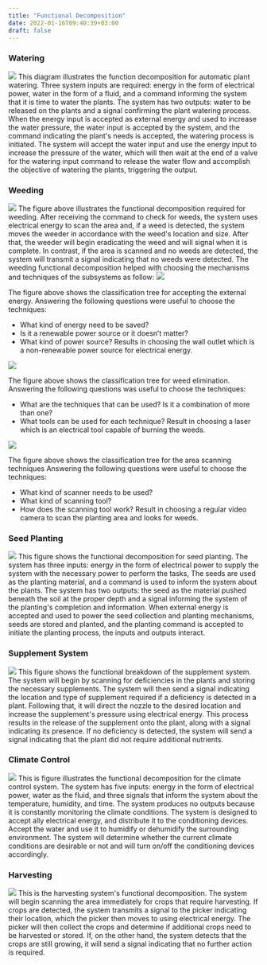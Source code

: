 ```yaml
---
title: "Functional Decomposition"
date: 2022-01-16T09:40:39+03:00
draft: false
---
```


### Watering
![](images/Watering.png)
This diagram illustrates the function decomposition for automatic plant watering. Three system inputs are required: energy in the form of electrical power, water in the form of a fluid, and a command informing the system that it is time to water the plants. The system has two outputs: water to be released on the plants and a signal confirming the plant watering process. When the energy input is accepted as external energy and used to increase the water pressure, the water input is accepted by the system, and the command indicating the plant's needs is accepted, the watering process is initiated.
The system will accept the water input and use the energy input to increase the pressure of the water, which will then wait at the end of a valve for the watering input command to release the water flow and accomplish the objective of watering the plants, triggering the output.
### Weeding
![](images/Weeding.png)
The figure above illustrates the functional decomposition required for weeding. After receiving the command to check for weeds, the system uses electrical energy to scan the area and, if a weed is detected, the system moves the weeder in accordance with the weed's location and size. After that, the weeder will begin eradicating the weed and will signal when it is complete. In contrast, if the area is scanned and no weeds are detected, the system will transmit a signal indicating that no weeds were detected.
The weeding functional decomposition helped with choosing the mechanisms and techniques of the subsystems as follow:
![](images/TreeEnergy.jpeg)


The figure above shows the classification tree for accepting the external energy. Answering the following questions were useful to choose the techniques:
- What kind of energy need to be saved?
- Is it a renewable power source or it doesn’t matter?
- What kind of power source?
Results in choosing the wall outlet which is a non-renewable power source for electrical energy.

![](images/TreeWeed.jpeg)

The figure above shows the classification tree for weed elimination. Answering the following questions was useful to choose the techniques:
- What are the techniques that can be used? Is it a combination of more than one?
- What tools can be used for each technique?
Result in choosing a laser which is an electrical tool capable of burning the weeds.

![](images/TreeScan.jpeg)

The figure above shows the classification tree for the area scanning techniques Answering the following questions were useful to choose the techniques:
- What kind of scanner needs to be used?
- What kind of scanning tool?
- How does the scanning tool work?
Result in choosing a regular video camera to scan the planting area and looks for weeds.
### Seed Planting
![](images/SeedPlanting.png)
This figure shows the functional decomposition for seed planting. The system has three inputs: energy in the form of electrical power to supply the system with the necessary power to perform the tasks, The seeds are used as the planting material, and a command is used to inform the system about the plants. The system has two outputs: the seed as the material pushed beneath the soil at the proper depth and a signal informing the system of the planting's completion and information. When external energy is accepted and used to power the seed collection and planting mechanisms, seeds are stored and planted, and the planting command is accepted to initiate the planting process, the inputs and outputs interact.
### Supplement System
![](images/SupplementSystem.png)
This figure shows the functional breakdown of the supplement system. The system will begin by scanning for deficiencies in the plants and storing the necessary supplements. The system will then send a signal indicating the location and type of supplement required if a deficiency is detected in a plant. Following that, it will direct the nozzle to the desired location and increase the supplement's pressure using electrical energy. This process results in the release of the supplement onto the plant, along with a signal indicating its presence. If no deficiency is detected, the system will send a signal indicating that the plant did not require additional nutrients.
### Climate Control
![](images/ClimateControl.png)
This is figure illustrates the functional decomposition for the climate control system. The system has five inputs: energy in the form of electrical power, water as the fluid, and three signals that inform the system about the temperature, humidity, and time. The system produces no outputs because it is constantly monitoring the climate conditions. The system is designed to accept ally electrical energy, and distribute it to the conditioning devices. Accept the water and use it to humidify or dehumidify the surrounding environment. The system will determine whether the current climate conditions are desirable or not and will turn on/off the conditioning devices accordingly.
### Harvesting
![](images/Harvesting.png)
This is the harvesting system's functional decomposition. The system will begin scanning the area immediately for crops that require harvesting. If crops are detected, the system transmits a signal to the picker indicating their location, which the picker then moves to using electrical energy. The picker will then collect the crops and determine if additional crops need to be harvested or stored. If, on the other hand, the system detects that the crops are still growing, it will send a signal indicating that no further action is required.
